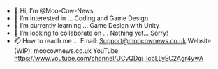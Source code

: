 - 👋 Hi, I’m @Moo-Cow-News
- 👀 I’m interested in ...
Coding and Game Design
- 🌱 I’m currently learning ...
Game Design with Unity
- 💞️ I’m looking to collaborate on ...
Nothing yet... Sorry!
- 📫 How to reach me ...
Email: Support@moocownews.co.uk
Website (WIP): moocownews.co.uk
YouTube: https://www.youtube.com/channel/UCvQDqi_IcbLLyEC2Agr4ywA

<!---
Moo-Cow-News/Moo-Cow-News is a ✨ special ✨ repository because its `README.md` (this file) appears on your GitHub profile.
You can click the Preview link to take a look at your changes.
--->
